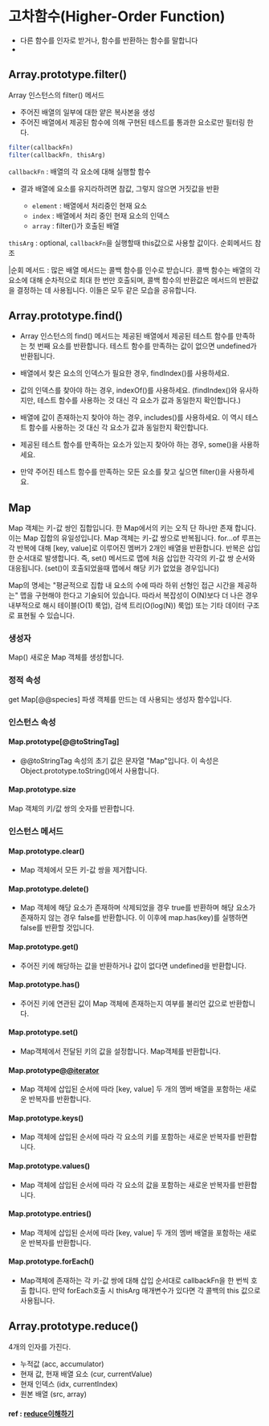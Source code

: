 # 고차함수(Higher-Order Function)
- 다른 함수를 인자로 받거나, 함수를 반환하는 함수를 말합니다
- 
## Array.prototype.filter()
Array 인스턴스의 filter() 메서드
- 주어진 배열의 일부에 대한 얕은 복사본을 생성
- 주어진 배열에서 제공된 함수에 의해 구현된 테스트를 통과한 요소로만 필터링 한다.


```js
filter(callbackFn)
filter(callbackFn, thisArg)

```
`callbackFn` : 배열의 각 요소에 대해 실행할 함수
- 결과 배열에 요소를 유지라하려면 참값, 그렇지 않으면 거짓값을 반환

    - `element` : 배열에서 처리중인 현재 요소
    - `index` : 배열에서 처리 중인 현재 요소의 인덱스
    - `array` : filter()가 호출된 배열

`thisArg` : optional, `callbackFn`을 실행할때 this값으로 사용할 값이다.
순회메서드 참조

  |순회 메서드 : 많은 배열 메서드는 콜백 함수를 인수로 받습니다. 콜백 함수는 배열의 각 요소에 대해 순차적으로 최대 한 번만 호출되며, 콜백 함수의 반환값은 메서드의 반환값을 결정하는 데 사용됩니다. 이들은 모두 같은 모습을 공유합니다.


## Array.prototype.find()
- Array 인스턴스의 find() 메서드는 제공된 배열에서 제공된 테스트 함수를 만족하는 첫 번째 요소를 반환합니다. 테스트 함수를 만족하는 값이 없으면 undefined가 반환됩니다.

- 배열에서 찾은 요소의 인덱스가 필요한 경우, findIndex()를 사용하세요.
- 값의 인덱스를 찾아야 하는 경우, indexOf()를 사용하세요. (findIndex()와 유사하지만, 테스트 함수를 사용하는 것 대신 각 요소가 값과 동일한지 확인합니다.)
- 배열에 값이 존재하는지 찾아야 하는 경우, includes()를 사용하세요. 이 역시 테스트 함수를 사용하는 것 대신 각 요소가 값과 동일한지 확인합니다.
- 제공된 테스트 함수를 만족하는 요소가 있는지 찾아야 하는 경우, some()을 사용하세요.
- 만약 주어진 테스트 함수를 만족하는 모든 요소를 찾고 싶으면 filter()을 사용하세요.

## Map
Map 객체는 키-값 쌍인 집합입니다. 한 Map에서의 키는 오직 단 하나만 존재 합니다. 이는 Map 집합의 유일성입니다. Map 객체는 키-값 쌍으로 반복됩니다. for...of 루프는 각 반복에 대해 [key, value]로 이루어진 멤버가 2개인 배열을 반환합니다. 반복은 삽입한 순서대로 발생합니다. 즉, set() 메서드로 맵에 처음 삽입한 각각의 키-값 쌍 순서와 대응됩니다. (set()이 호출되었을때 맵에서 해당 키가 없었을 경우입니다)

Map의 명세는 "평균적으로 집합 내 요소의 수에 따라 하위 선형인 접근 시간을 제공하는" 맵을 구현해야 한다고 기술되어 있습니다. 따라서 복잡성이 O(N)보다 더 나은 경우 내부적으로 해시 테이블(O(1) 룩업), 검색 트리(O(log(N)) 룩업) 또는 기타 데이터 구조로 표현될 수 있습니다.


### 생성자
Map()
새로운 Map 객체를 생성합니다.

### 정적 속성
get Map[@@species]
파생 객체를 만드는 데 사용되는 생성자 함수입니다.

### 인스턴스 속성
#### Map.prototype[@@toStringTag]
- @@toStringTag 속성의 초기 값은 문자열 "Map"입니다. 이 속성은 Object.prototype.toString()에서 사용합니다.

#### Map.prototype.size
Map 객체의 키/값 쌍의 숫자를 반환합니다.

### 인스턴스 메서드
#### Map.prototype.clear()
- Map 객체에서 모든 키-값 쌍을 제거합니다.

#### Map.prototype.delete()
- Map 객체에 해당 요소가 존재하며 삭제되었을 경우 true를 반환하며 해당 요소가 존재하지 않는 경우 false를 반환합니다. 이 이후에 map.has(key)를 실행하면 false를 반환할 것입니다.

#### Map.prototype.get()
- 주어진 키에 해당하는 값을 반환하거나 값이 없다면 undefined을 반환합니다.

#### Map.prototype.has()
- 주어진 키에 연관된 값이 Map 객체에 존재하는지 여부를 불리언 값으로 반환합니다.

#### Map.prototype.set()
- Map객체에서 전달된 키의 값을 설정합니다. Map객체를 반환합니다.

#### Map.prototype[@@iterator]()
- Map 객체에 삽입된 순서에 따라 [key, value] 두 개의 멤버 배열을 포함하는 새로운 반복자를 반환합니다.

#### Map.prototype.keys()
- Map 객체에 삽입된 순서에 따라 각 요소의 키를 포함하는 새로운 반복자를 반환합니다.

#### Map.prototype.values()
- Map 객체에 삽입된 순서에 따라 각 요소의 값을 포함하는 새로운 반복자를 반환합니다.

#### Map.prototype.entries()
- Map 객체에 삽입된 순서에 따라 [key, value] 두 개의 멤버 배열을 포함하는 새로운 반복자를 반환합니다.

#### Map.prototype.forEach()
- Map객체에 존재하는 각 키-값 쌍에 대해 삽입 순서대로 callbackFn을 한 번씩 호출 합니다. 만약 forEach호출 시 thisArg 매개변수가 있다면 각 콜백의 this 값으로 사용됩니다.

## Array.prototype.reduce()
4개의 인자를 가진다.
- 누적값 (acc, accumulator)
- 현재 값, 현재 배열 요소 (cur, currentValue)
- 현재 인덱스 (idx, currentIndex)
- 원본 배열 (src, array)

#### ref : [reduce이해하기]('https://developer.mozilla.org/ko/docs/Web/JavaScript/Reference/Global_Objects/Array/reduce')